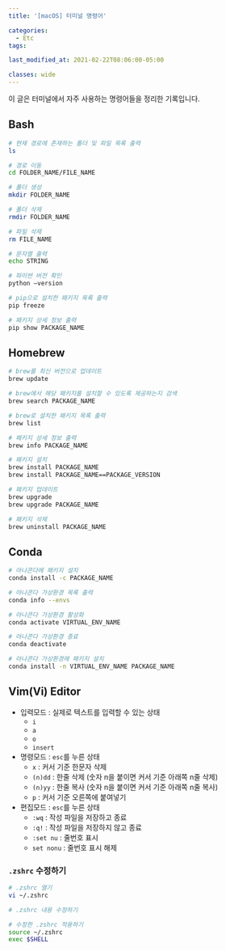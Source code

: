 ```yaml
---
title: '[macOS] 터미널 명령어'

categories:
  - Etc
tags:

last_modified_at: 2021-02-22T08:06:00-05:00

classes: wide
---
```


이 글은 터미널에서 자주 사용하는 명령어들을 정리한 기록입니다.

## Bash

```bash
# 현재 경로에 존재하는 폴더 및 파일 목록 출력
ls

# 경로 이동
cd FOLDER_NAME/FILE_NAME

# 폴더 생성
mkdir FOLDER_NAME

# 폴더 삭제
rmdir FOLDER_NAME

# 파일 삭제
rm FILE_NAME

# 문자열 출력
echo STRING
```

```bash
# 파이썬 버전 확인
python —version
```

```bash
# pip으로 설치한 패키지 목록 출력
pip freeze

# 패키지 상세 정보 출력
pip show PACKAGE_NAME
```

## Homebrew

```bash
# brew를 최신 버전으로 업데이트
brew update

# brew에서 해당 패키지를 설치할 수 있도록 제공하는지 검색
brew search PACKAGE_NAME

# brew로 설치한 패키지 목록 출력
brew list

# 패키지 상세 정보 출력
brew info PACKAGE_NAME

# 패키지 설치
brew install PACKAGE_NAME
brew install PACKAGE_NAME==PACKAGE_VERSION

# 패키지 업데이트
brew upgrade
brew upgrade PACKAGE_NAME

# 패키지 삭제
brew uninstall PACKAGE_NAME
```

## Conda

```bash
# 아나콘다에 패키지 설치
conda install -c PACKAGE_NAME

# 아나콘다 가상환경 목록 출력
conda info --envs

# 아나콘다 가상환경 활성화
conda activate VIRTUAL_ENV_NAME

# 아나콘다 가상환경 종료
conda deactivate

# 아나콘다 가상환경에 패키지 설치
conda install -n VIRTUAL_ENV_NAME PACKAGE_NAME
```

## Vim(Vi) Editor

- 입력모드 : 실제로 텍스트를 입력할 수 있는 상태
    - `i`
    - `a`
    - `o`
    - `insert`
- 명령모드 : `esc`를 누른 상태
    - `x` : 커서 기준 한문자 삭제
    - `(n)dd` : 한줄 삭제 (숫자 n을 붙이면 커서 기준 아래쪽 n줄 삭제)
    - `(n)yy` : 한줄 복사 (숫자 n을 붙이면 커서 기준 아래쪽 n줄 복사)
    - `p` : 커서 기준 오른쪽에 붙여넣기
- 편집모드 : `esc`를 누른 상태
    - `:wq` : 작성 파일을 저장하고 종료
    - `:q!` : 작성 파일을 저장하지 않고 종료
    - `:set nu` : 줄번호 표시
    - `set nonu` : 줄번호 표시 해제

### `.zshrc` 수정하기

```bash
# .zshrc 열기
vi ~/.zshrc

# .zshrc 내용 수정하기

# 수정한 .zshrc 적용하기
source ~/.zshrc
exec $SHELL
```


